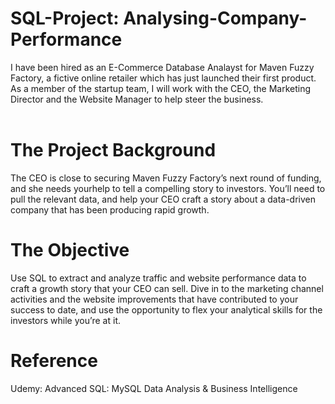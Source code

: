 # SQL-Project: Analysing-Company-Performance
I have been hired as an E-Commerce Database Analayst for Maven Fuzzy Factory, a fictive online retailer which has just launched their first product. As a member of the startup team, I will work with the CEO, the Marketing Director and the Website Manager to help steer the business. <br>
<br>
# The Project Background
The CEO is close to securing Maven Fuzzy Factory’s next round of funding, and she needs yourhelp to tell a compelling story to investors. You’ll need to pull the relevant data, and help your CEO craft a story about a data-driven company that has been producing rapid growth.
<br>
# The Objective
Use SQL to extract and analyze traffic and website performance data to craft a growth story that your CEO can sell. Dive in to the marketing channel activities and the website improvements that have contributed to your success to date, and use the opportunity to flex your analytical skills for the investors while you’re at it.
<br>
# Reference
Udemy: Advanced SQL: MySQL Data Analysis & Business Intelligence
